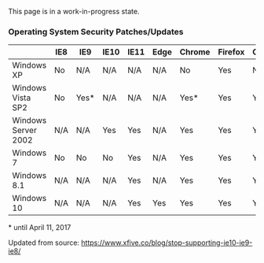 This page is in a work-in-progress state.

### Operating System Security Patches/Updates ###

|                     | IE8 | IE9  | IE10 | IE11 | Edge | Chrome | Firefox | Opera |
|---------------------|-----|------|------|------|------|--------|---------|-------|
| Windows XP          | No  | N/A  | N/A  | N/A  | N/A  | No     | Yes     | No    |
| Windows Vista SP2   | No  | Yes* | N/A  | N/A  | N/A  | Yes*   | Yes     | Yes   |
| Windows Server 2002 | N/A | N/A  | Yes  | Yes  | N/A  | Yes    | Yes     | Yes   |
| Windows 7           | No  | No   | No   | Yes  | N/A  | Yes    | Yes     | Yes   |
| Windows 8.1         | N/A | N/A  | N/A  | Yes  | N/A  | Yes    | Yes     | Yes   |
| Windows 10          | N/A | N/A  | N/A  | Yes  | Yes  | Yes    | Yes     | Yes   |

\* until April 11, 2017

Updated from source: https://www.xfive.co/blog/stop-supporting-ie10-ie9-ie8/